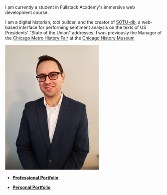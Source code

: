 <link rel="shortcut icon" type="image/x-icon" href="tm-icon.png">

I am currently a student in Fullstack Academy's immersive web development course.

I am a digital historian, tool builder, and the creator of [SOTU-db](http://www.sotu-db.com), a web-based interface for performing sentiment analysis on the texts of US Presidents' "State of the Union" addresses. I was previously the Manager of the [Chicago Metro History Fair](http://www.chicagohistoryfair.org) at the [Chicago History Museum](http://www.chicagohistory.org)

![headshot of Tyler Monaghan](img/biopic-400w.jpg "headshot")

* **[Professional Portfolio](professional-portfolio.md)**

* **[Personal Portfolio](personal-portfolio.md)**
